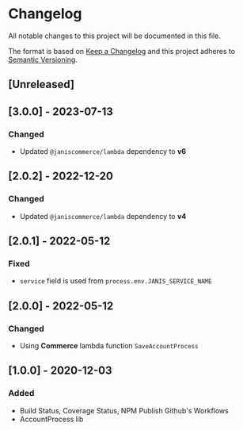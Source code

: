 # Changelog

All notable changes to this project will be documented in this file.

The format is based on [Keep a Changelog](http://keepachangelog.com/en/1.0.0/)
and this project adheres to [Semantic Versioning](http://semver.org/spec/v2.0.0.html).

## [Unreleased]

## [3.0.0] - 2023-07-13
### Changed
- Updated `@janiscommerce/lambda` dependency to **v6**

## [2.0.2] - 2022-12-20
### Changed
- Updated `@janiscommerce/lambda` dependency to **v4**

## [2.0.1] - 2022-05-12
### Fixed
- `service` field is used from `process.env.JANIS_SERVICE_NAME`

## [2.0.0] - 2022-05-12
### Changed
- Using **Commerce** lambda function `SaveAccountProcess`

## [1.0.0] - 2020-12-03
### Added
- Build Status, Coverage Status, NPM Publish Github's Workflows
- AccountProcess lib
